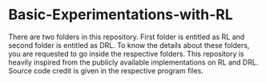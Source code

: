 # Basic-Experimentations-with-RL
There are two folders in this repository. First folder is entitled as RL and second folder is entitled as DRL. To know the details about these folders, you are requested to go inside the respective folders. This repository is heavily inspired from the publicly available implementations on RL and DRL. Source code credit is given in the respective program files.


